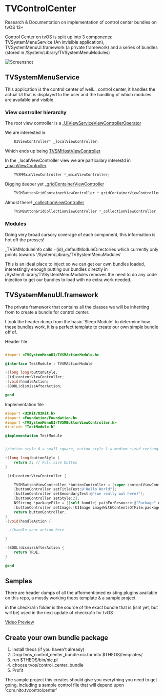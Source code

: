 # TVControlCenter
Research &amp; Documentation on implementation of control center bundles on tvOS 13+

Control Center on tvOS is split up into 3 components: TVSystemMenuService (An invisible application), TVSystemMenuUI.framework (a private framework) and a series of bundles (stored in /System/Library/TVSystemMenuModules)

![Screenshot](https://pbs.twimg.com/media/ELZ_vIGUcAEbft5?format=jpg&name=large "Screenshot")  <br/>

## TVSystemMenuService

This application is the control center of well... control center, it handles the actual UI that is displayed to the user and the handling of which modules are available and visible.

### View controller hierarchy

The root view controller is a [_UIViewServiceViewControllerOperator](https://github.com/lechium/tvOS142Headers/blob/c7696f6d760e4822f61b9f2c2adcd18749700fda/System/Library/PrivateFrameworks/UIKitCore.framework/_UIViewServiceViewControllerOperator.h)

We are interested in 
```Objective-C
    UIViewController* _localViewController;
```

Which ends up being [TVSMHostViewController](https://github.com/lechium/tvOS142Headers/blob/master/Applications/TVSystemMenuService/TVSMHostViewController.h)

In the _localViewController view we are particulary interestd in [_mainViewController](https://github.com/lechium/tvOS142Headers/blob/master/Applications/TVSystemMenuService/TVSMMainViewController.h)
```Objective-C
    TVSMMainViewController *_mainViewController;
```

Digging deeper yet [_gridContainerViewController](https://github.com/lechium/tvOS142Headers/blob/master/Applications/TVSystemMenuService/TVSMButtonGridContainerViewController.h)
```Objective-C
    TVSMButtonGridContainerViewController *_gridContainerViewController;
```

Almost there! [_collectionViewController](https://github.com/lechium/tvOS142Headers/blob/master/Applications/TVSystemMenuService/TVSMButtonGridCollectionViewController.h)
```Objective-C
    TVSMButtonGridCollectionViewController *_collectionViewController
```

### Modules

Doing very broad cursory coverage of each component, this information is hot off the presses!

_TVSMModuleInfo calls +(id)_defaultModuleDirectories which currently only points towards '/System/Library/TVSystemMenuModules'

This is an ideal place to inject so we can get our own bundles loaded, interestingly enough putting our bundles directly in /System/Library/TVSystemMenuModules removes the need to do any code injection to get our bundles to load with no extra work needed.

## TVSystemMenuUI.framework

The private framework that contains all the classes we will be inheriting from to create a bundle for control center.

I took the header dump from the basic 'Sleep Module' to determine how these bundles work, it is a perfect template to create our own simple bundle off of.

Header file

```Objective-C

#import <TVSystemMenuUI/TVSMActionModule.h>

@interface TestModule : TVSMActionModule

+(long long)buttonStyle;
-(id)contentViewController;
-(void)handleAction;
-(BOOL)dismissAfterAction;

@end

```

Implementation file

```Objective-C
#import <UIKit/UIKit.h>
#import <Foundation/Foundation.h>
#import <TVSystemMenuUI/TVSMButtonViewController.h>
#include "TestModule.h"

@implementation TestModule


//button style 0 = small square, button style 1 = medium sized rectangle, 2 = Full size button

+(long long)buttonStyle {
    return 2; // Full size button
}

-(id)contentViewController {

    TVSMButtonViewController *buttonController = [super contentViewController];
    [buttonController setTitleText:@"Hello World"];
    [buttonController setSecondaryText:@"(we really out here)"];
    [buttonController setStyle:2];
    NSString *packageFile = [[self bundle] pathForResource:@"Package" ofType:@"png"];
    [buttonController setImage:[UIImage imageWithContentsOfFile:packageFile]];
    return buttonController;
}
-(void)handleAction {

  //handle your action here

}

-(BOOL)dismissAfterAction {
    return TRUE;
}

@end
```

## Samples

There are header dumps of all the afformentioned existing plugins available on this repo, a mostly working theos template & a sample project

in the checkra1n folder is the source of the exact bundle that is (isnt yet, but will be) used in the next update of checkra1n for tvOS

[Video Preview](TVControlCenter.mp4)

## Create your own bundle package

1. Install theos (if you haven't already)
2. Drop tvos_control_center_bundle.nic.tar into $THEOS/templates/
3. run $THEOS/bin/nic.pl
4. choose tvos/control_center_bundle
5. Profit

The sample project this creates should give you everything you need to get going, including a sample control file that will depend upon 'com.nito.tvcontrolcenter'
